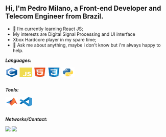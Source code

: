 ## Hi, I'm Pedro Milano, a Front-end Developer and Telecom Engineer from Brazil.

- 🌱 I’m currently learning React JS; 
- My interests are Digital Signal Processing and UI interface
- Xbox Hardcore player in my spare time;
- 💬 Ask me about anything, maybe i don't know but i'm always happy to help.

*****Languages:***** 
  
<div style="display: inline_block">
<img align="center" alt="pedro-c" height="30" width="40" src="https://raw.githubusercontent.com/devicons/devicon/master/icons/c/c-original.svg">
<img align="center" alt="pedro-Js" height="30" width="40" src="https://raw.githubusercontent.com/devicons/devicon/master/icons/javascript/javascript-plain.svg">
<img align="center" alt="pedro-HTML" height="30" width="40" src="https://raw.githubusercontent.com/devicons/devicon/master/icons/html5/html5-original.svg">
<img align="center" alt="pedro-CSS" height="30" width="40" src="https://raw.githubusercontent.com/devicons/devicon/master/icons/css3/css3-original.svg">
<img align="center" alt="pedro-Python" height="30" width="40" src="https://raw.githubusercontent.com/devicons/devicon/master/icons/python/python-original.svg">
</div><br>

*****Tools:*****

<div style="display: inline_block">
<img align="center" alt="pedro-matlab" height="30" width="40" src="https://raw.githubusercontent.com/devicons/devicon/master/icons/matlab/matlab-original.svg">
<img align="center" alt="pedro-vs" height="30" width="40" src="https://raw.githubusercontent.com/devicons/devicon/master/icons/vscode/vscode-original.svg">
</div><br>
  
*****Networks/Contact:***** 

<div style="display: inline_block">
<a href = "mailto:pedro.milano.vieira@gmail.com"><img src="https://img.shields.io/badge/-Gmail-%23333?style=for-the-badge&logo=gmail&logoColor=white" target="_blank"></a>
<a href="https://www.linkedin.com/in/pedro-milano-vieira-da-fonseca-a0b583133/" target="_blank"><img src="https://img.shields.io/badge/-LinkedIn-%230077B5?style=for-the-badge&logo=linkedin&logoColor=white" target="_blank"></a> 
 
</div>
